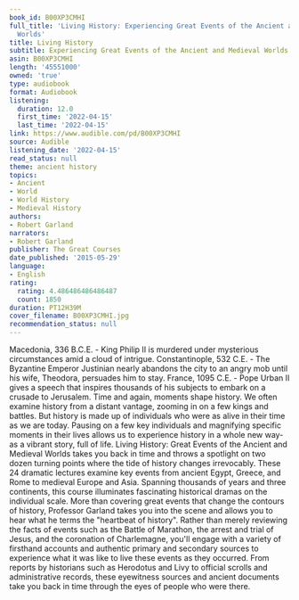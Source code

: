 ```yaml
---
book_id: B00XP3CMHI
full_title: 'Living History: Experiencing Great Events of the Ancient and Medieval
  Worlds'
title: Living History
subtitle: Experiencing Great Events of the Ancient and Medieval Worlds
asin: B00XP3CMHI
length: '45551000'
owned: 'true'
type: audiobook
format: Audiobook
listening:
  duration: 12.0
  first_time: '2022-04-15'
  last_time: '2022-04-15'
link: https://www.audible.com/pd/B00XP3CMHI
source: Audible
listening_date: '2022-04-15'
read_status: null
theme: ancient history
topics:
- Ancient
- World
- World History
- Medieval History
authors:
- Robert Garland
narrators:
- Robert Garland
publisher: The Great Courses
date_published: '2015-05-29'
language:
- English
rating:
  rating: 4.486486486486487
  count: 1850
duration: PT12H39M
cover_filename: B00XP3CMHI.jpg
recommendation_status: null
---
```

Macedonia, 336 B.C.E. - King Philip II is murdered under mysterious circumstances amid a cloud of intrigue.
Constantinople, 532 C.E. - The Byzantine Emperor Justinian nearly abandons the city to an angry mob until his wife, Theodora, persuades him to stay.
France, 1095 C.E. - Pope Urban II gives a speech that inspires thousands of his subjects to embark on a crusade to Jerusalem.
Time and again, moments shape history. We often examine history from a distant vantage, zooming in on a few kings and battles. But history is made up of individuals who were as alive in their time as we are today. Pausing on a few key individuals and magnifying specific moments in their lives allows us to experience history in a whole new way-as a vibrant story, full of life.
Living History: Great Events of the Ancient and Medieval Worlds takes you back in time and throws a spotlight on two dozen turning points where the tide of history changes irrevocably. These 24 dramatic lectures examine key events from ancient Egypt, Greece, and Rome to medieval Europe and Asia. Spanning thousands of years and three continents, this course illuminates fascinating historical dramas on the individual scale.
More than covering great events that change the contours of history, Professor Garland takes you into the scene and allows you to hear what he terms the "heartbeat of history". Rather than merely reviewing the facts of events such as the Battle of Marathon, the arrest and trial of Jesus, and the coronation of Charlemagne, you'll engage with a variety of firsthand accounts and authentic primary and secondary sources to experience what it was like to live these events as they occurred. From reports by historians such as Herodotus and Livy to official scrolls and administrative records, these eyewitness sources and ancient documents take you back in time through the eyes of people who were there.

